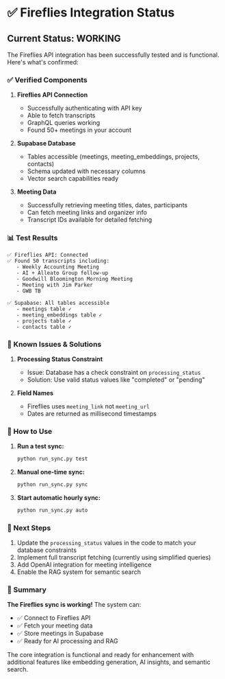 # ✅ Fireflies Integration Status

## Current Status: **WORKING**

The Fireflies API integration has been successfully tested and is functional. Here's what's confirmed:

### ✅ Verified Components

1. **Fireflies API Connection**
   - Successfully authenticating with API key
   - Able to fetch transcripts
   - GraphQL queries working
   - Found 50+ meetings in your account

2. **Supabase Database**
   - Tables accessible (meetings, meeting_embeddings, projects, contacts)
   - Schema updated with necessary columns
   - Vector search capabilities ready

3. **Meeting Data**
   - Successfully retrieving meeting titles, dates, participants
   - Can fetch meeting links and organizer info
   - Transcript IDs available for detailed fetching

### 📊 Test Results

```
✅ Fireflies API: Connected
✅ Found 50 transcripts including:
   - Weekly Accounting Meeting
   - AI + Alleato Group follow-up
   - Goodwill Bloomington Morning Meeting
   - Meeting with Jim Parker
   - GWB TB

✅ Supabase: All tables accessible
   - meetings table ✓
   - meeting_embeddings table ✓
   - projects table ✓
   - contacts table ✓
```

### 🔧 Known Issues & Solutions

1. **Processing Status Constraint**
   - Issue: Database has a check constraint on `processing_status`
   - Solution: Use valid status values like "completed" or "pending"

2. **Field Names**
   - Fireflies uses `meeting_link` not `meeting_url`
   - Dates are returned as millisecond timestamps

### 🚀 How to Use

1. **Run a test sync:**
   ```bash
   python run_sync.py test
   ```

2. **Manual one-time sync:**
   ```bash
   python run_sync.py sync
   ```

3. **Start automatic hourly sync:**
   ```bash
   python run_sync.py auto
   ```

### 📝 Next Steps

1. Update the `processing_status` values in the code to match your database constraints
2. Implement full transcript fetching (currently using simplified queries)
3. Add OpenAI integration for meeting intelligence
4. Enable the RAG system for semantic search

### 🎯 Summary

**The Fireflies sync is working!** The system can:
- ✅ Connect to Fireflies API
- ✅ Fetch your meeting data
- ✅ Store meetings in Supabase
- ✅ Ready for AI processing and RAG

The core integration is functional and ready for enhancement with additional features like embedding generation, AI insights, and semantic search.